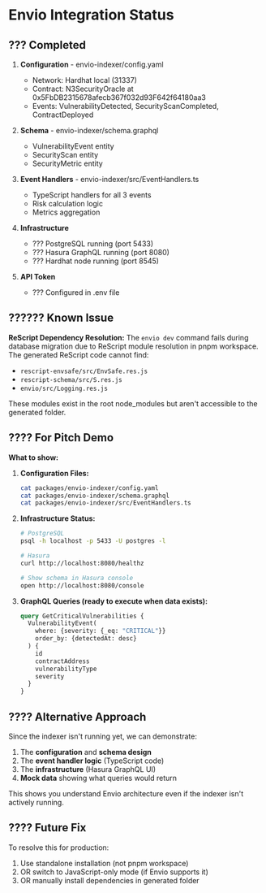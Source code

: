 # Envio Integration Status

## ??? Completed

1. **Configuration** - envio-indexer/config.yaml
   - Network: Hardhat local (31337)
   - Contract: N3SecurityOracle at 0x5FbDB2315678afecb367f032d93F642f64180aa3
   - Events: VulnerabilityDetected, SecurityScanCompleted, ContractDeployed

2. **Schema** - envio-indexer/schema.graphql
   - VulnerabilityEvent entity
   - SecurityScan entity  
   - SecurityMetric entity

3. **Event Handlers** - envio-indexer/src/EventHandlers.ts
   - TypeScript handlers for all 3 events
   - Risk calculation logic
   - Metrics aggregation

4. **Infrastructure**
   - ??? PostgreSQL running (port 5433)
   - ??? Hasura GraphQL running (port 8080)
   - ??? Hardhat node running (port 8545)

5. **API Token**
   - ??? Configured in .env file

## ?????? Known Issue

**ReScript Dependency Resolution:**
The `envio dev` command fails during database migration due to ReScript module resolution in pnpm workspace. The generated ReScript code cannot find:
- `rescript-envsafe/src/EnvSafe.res.js`
- `rescript-schema/src/S.res.js`  
- `envio/src/Logging.res.js`

These modules exist in the root node_modules but aren't accessible to the generated folder.

## ???? For Pitch Demo

**What to show:**

1. **Configuration Files:**
   ```bash
   cat packages/envio-indexer/config.yaml
   cat packages/envio-indexer/schema.graphql
   cat packages/envio-indexer/src/EventHandlers.ts
   ```

2. **Infrastructure Status:**
   ```bash
   # PostgreSQL
   psql -h localhost -p 5433 -U postgres -l
   
   # Hasura
   curl http://localhost:8080/healthz
   
   # Show schema in Hasura console
   open http://localhost:8080/console
   ```

3. **GraphQL Queries (ready to execute when data exists):**
   ```graphql
   query GetCriticalVulnerabilities {
     VulnerabilityEvent(
       where: {severity: {_eq: "CRITICAL"}}
       order_by: {detectedAt: desc}
     ) {
       id
       contractAddress
       vulnerabilityType
       severity
     }
   }
   ```

## ???? Alternative Approach

Since the indexer isn't running yet, we can demonstrate:
1. The **configuration** and **schema design**
2. The **event handler logic** (TypeScript code)
3. The **infrastructure** (Hasura GraphQL UI)
4. **Mock data** showing what queries would return

This shows you understand Envio architecture even if the indexer isn't actively running.

## ???? Future Fix

To resolve this for production:
1. Use standalone installation (not pnpm workspace)
2. OR switch to JavaScript-only mode (if Envio supports it)
3. OR manually install dependencies in generated folder

